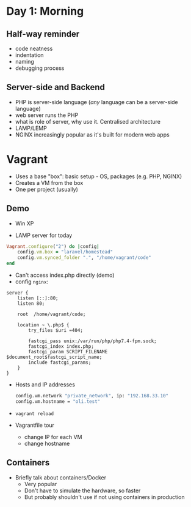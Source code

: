 # Day 1: Morning

## Half-way reminder

- code neatness
- indentation
- naming
- debugging process

## Server-side and Backend

- PHP is server-side language (*any* language can be a server-side language)
- web server runs the PHP
- what is role of server, why use it. Centralised architecture
- LAMP/LEMP
- NGINX increasingly popular as it's built for modern web apps


# Vagrant

- Uses a base "box": basic setup - OS, packages (e.g. PHP, NGINX)
- Creates a VM from the box
- One per project (usually)

## Demo

- Win XP

- LAMP server for today

```ruby
Vagrant.configure("2") do |config|
    config.vm.box = "laravel/homestead"
    config.vm.synced_folder ".", "/home/vagrant/code"
end
```

- Can't access index.php directly (demo)
- config `nginx`:
```
server {
    listen [::]:80;
    listen 80;

    root  /home/vagrant/code;

    location ~ \.php$ {
        try_files $uri =404;

        fastcgi_pass unix:/var/run/php/php7.4-fpm.sock;
        fastcgi_index index.php;
        fastcgi_param SCRIPT_FILENAME $document_root$fastcgi_script_name;
        include fastcgi_params;
    }
}
```
- Hosts and IP addresses
    ```bash
    config.vm.network "private_network", ip: "192.168.33.10"
    config.vm.hostname = "oli.test"
    ```
- `vagrant reload`

- Vagrantfile tour
    - change IP for each VM
    - change hostname

## Containers

- Briefly talk about containers/Docker
    - Very popular
    - Don't have to simulate the hardware, so faster
    - But probably shouldn't use if not using containers in production
